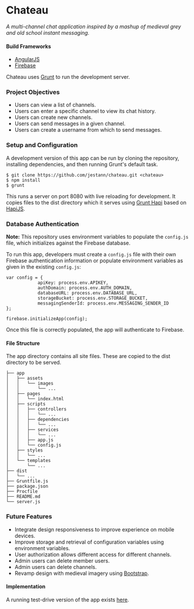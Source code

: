 # Chateau

*A multi-channel chat application inspired by a mashup of medieval grey and old school instant messaging.*

#### Build Frameworks

- [AngularJS](https://angularjs.org/)
- [Firebase](https://firebase.google.com/)

Chateau uses [Grunt](https://gruntjs.com/) to run the development server.

### Project Objectives

- Users can view a list of channels.
- Users can enter a specific channel to view its chat history.
- Users can create new channels.
- Users can send messages in a given channel.
- Users can create a username from which to send messages.

### Setup and Configuration

A development version of this app can be run by cloning the repository, installing dependencies, and then running Grunt's default task.

```
$ git clone https://github.com/jestann/chateau.git <chateau>
$ npm install
$ grunt
```

This runs a server on port 8080 with live reloading for development. It copies files to the dist directory which it serves using [Grunt Hapi](https://github.com/athieriot/grunt-hapi) based on [HapiJS](http://hapijs.com/).

### Database Authentication

**Note:** This repository uses environment variables to populate the `config.js` file, which initializes against the Firebase database.

To run this app, developers must create a `config.js` file with their own Firebase authentication information or populate environment variables as given in the existing `config.js`:

```
var config = {
            apiKey: process.env.APIKEY,
            authDomain: process.env.AUTH_DOMAIN,
            databaseURL: process.env.DATABASE_URL,
            storageBucket: process.env.STORAGE_BUCKET,
            messagingSenderId: process.env.MESSAGING_SENDER_ID
};

firebase.initializeApp(config);
```

Once this file is correctly populated, the app will authenticate to Firebase.

#### File Structure

The app directory contains all site files. These are copied to the dist directory to be served.

```
├── app
│   ├── assets
│   │   └── images
│   │       └── ...
│   ├── pages
│   │   └── index.html
│   ├── scripts
│   │   ├── controllers 
│   │   │   └── ... 
│   │   ├── dependencies 
│   │   │   └── ...
│   │   ├── services
│   │   │   └── ...
│   │   ├── app.js
│   │   └── config.js
│   ├── styles
│   │   └── ...
│   └── templates
│       └── ...
├── dist
│   └── ...
├── Gruntfile.js
├── package.json
├── Procfile
├── README.md
└── server.js
```

### Future Features

- Integrate design responsiveness to improve experience on mobile devices.
- Improve storage and retrieval of configuration variables using environment variables.
- User authorization allows different access for different channels.
- Admin users can delete member users.
- Admin users can delete channels.
- Revamp design with medieval imagery using [Bootstrap](https://getbootstrap.com/).

#### Implementation

A running test-drive version of the app exists [here](https://jestann-chateau.herokuapp.com).